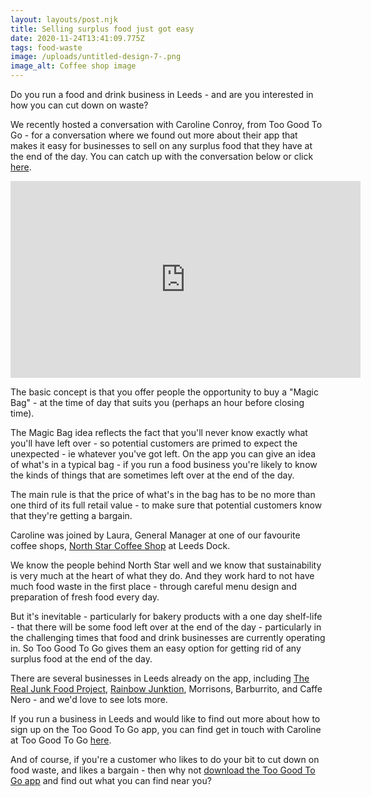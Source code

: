 ```yaml
---
layout: layouts/post.njk
title: Selling surplus food just got easy
date: 2020-11-24T13:41:09.775Z
tags: food-waste
image: /uploads/untitled-design-7-.png
image_alt: Coffee shop image
---
```

Do you run a food and drink business in Leeds - and are you interested in how you can cut down on waste?

We recently hosted a conversation with Caroline Conroy, from Too Good To Go - for a conversation where we found out more about their app that makes it easy for businesses to sell on any surplus food that they have at the end of the day.  You can catch up with the conversation below or click [here](https://www.facebook.com/zerowasteleeds/videos/1167167940378816/).  

<iframe width="560" height="315" src="https://www.youtube.com/embed/6IQ-L_ga7gU" frameborder="0" allow="accelerometer; autoplay; clipboard-write; encrypted-media; gyroscope; picture-in-picture" allowfullscreen></iframe>

The basic concept is that you offer people the opportunity to buy a "Magic Bag" - at the time of day that suits you (perhaps an hour before closing time).

The Magic Bag idea reflects the fact that you'll never know exactly what you'll have left over - so potential customers are primed to expect the unexpected - ie whatever you've got left.  On the app you can give an idea of what's in a typical bag - if you run a food business you're likely to know the kinds of things that are sometimes left over at the end of the day.

The main rule is that the price of what's in the bag has to be no more than one third of its full retail value - to make sure that potential customers know that they're getting a bargain.

Caroline was joined by Laura, General Manager at one of our favourite coffee shops, [North Star Coffee Shop](https://www.northstarroast.com/cafe/) at Leeds Dock.

We know the people behind North Star well and we know that sustainability is very much at the heart of what they do.  And they work hard to not have much food waste in the first place - through careful menu design and preparation of fresh food every day.  

But it's inevitable - particularly for bakery products with a one day shelf-life - that there will be some food left over at the end of the day - particularly in the challenging times that food and drink businesses are currently operating in.  So Too Good To Go gives them an easy option for getting rid of any surplus food at the end of the day.  

There are several businesses in Leeds already on the app, including [The Real Junk Food Project](https://trjfp.com/), [Rainbow Junktion](http://rainbowjunktion.org.uk/), Morrisons, Barburrito, and Caffe Nero - and we'd love to see lots more.

If you run a business in Leeds and would like to find out more about how to sign up on the Too Good To Go app, you can find get in touch with Caroline at Too Good To Go [here](https://toogoodtogo.co.uk/en-gb/business?utm_source=referral&utm_medium=partnership&utm_campaign=uk_sales_partnership_referral_zerowasteleeds).  

And of course, if you're a customer who likes to do your bit to cut down on food waste, and likes a bargain - then why not [download the Too Good To Go app](https://toogoodtogo.co.uk/en-gb/) and find out what you can find near you?